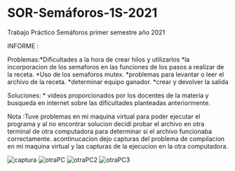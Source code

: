 # SOR-Semáforos-1S-2021
Trabajo Práctico Semáforos primer semestre año 2021

INFORME :

Problemas:*Dificultades a la hora de crear hilos y utilizarlos
          *la incorporacion de los semaforos en las funciones de los pasos a realizar de la receta.
          *Uso de los semaforos mutex.
          *problemas para levantar o leer el archivo de la receta.
          *determinar equipo ganador.
          *crear y devolver la salida 
          
Soluciones: * videos proporcionados por los docentes de la materia y busqueda en internet sobre las dificultades planteadas anteriormente.


Nota :Tuve problemas en mi maquina virtual para poder ejecutar el programa y al no encontrar solucion decidi probar el archivo en otra terminal de otra computadora
      para determinar si el archivo funcionaba correctamente.
      acontinucacion dejo capturas del problema de compilacion en mi maquina virtual y las capturas de la ejecucion en la otra computadora.
      
![captura](https://user-images.githubusercontent.com/72818844/118420573-8e607300-b695-11eb-9cca-690ec270b467.png)
![otraPC](https://user-images.githubusercontent.com/72818844/118420826-252d2f80-b696-11eb-8ebf-c8ff7752bd23.jpg)
![otraPC2](https://user-images.githubusercontent.com/72818844/118420830-265e5c80-b696-11eb-92f6-b3d1ceecd352.jpg)
![otraPC3](https://user-images.githubusercontent.com/72818844/118420831-26f6f300-b696-11eb-8099-df6b27a6d6d7.jpg)

